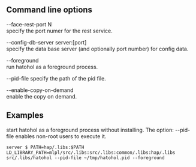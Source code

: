 
Command line options
--------------------
--face-rest-port N  
specify the port numer for the rest service.

--config-db-server server:[port]  
specify the data base server (and optionally port number) for config data.

--foreground  
run hatohol as a foreground process.

--pid-file
specify the path of the pid file.

--enable-copy-on-demand  
enable the copy on demand.

Examples
--------
start hatohol as a foreground process without installing. The option: --pid-file enables non-root users to execute it.

    server $ PATH=hap/.libs:$PATH LD_LIBRARY_PATH=mlpl/src/.libs:src/.libs:common/.libs:hap/.libs src/.libs/hatohol --pid-file ~/tmp/hatohol.pid --foreground

